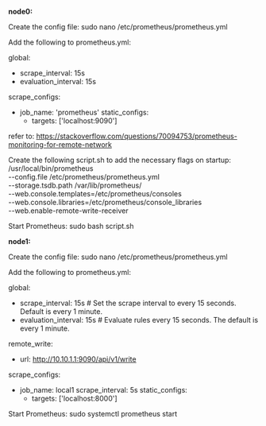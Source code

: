 **node0:**

Create the config file: sudo nano /etc/prometheus/prometheus.yml

Add the following to prometheus.yml:

global:
  - scrape_interval: 15s
  - evaluation_interval: 15s

scrape_configs:
  - job_name: 'prometheus'
    static_configs:
      - targets: ['localhost:9090']

refer to: https://stackoverflow.com/questions/70094753/prometheus-monitoring-for-remote-network 

Create the following script.sh to add the necessary flags on startup:
/usr/local/bin/prometheus \
 --config.file /etc/prometheus/prometheus.yml \
 --storage.tsdb.path /var/lib/prometheus/ \
 --web.console.templates=/etc/prometheus/consoles \
 --web.console.libraries=/etc/prometheus/console_libraries \
 --web.enable-remote-write-receiver

Start Prometheus: sudo bash script.sh 

**node1:**

Create the config file: sudo nano /etc/prometheus/prometheus.yml

Add the following to prometheus.yml:

global:
  - scrape_interval:     15s # Set the scrape interval to every 15 seconds. Default is every 1 minute.
  - evaluation_interval: 15s # Evaluate rules every 15 seconds. The default is every 1 minute.

remote_write:
  - url: http://10.10.1.1:9090/api/v1/write

scrape_configs:
  - job_name: local1
    scrape_interval: 5s
    static_configs:
      - targets: ['localhost:8000']

Start Prometheus: sudo systemctl prometheus start
